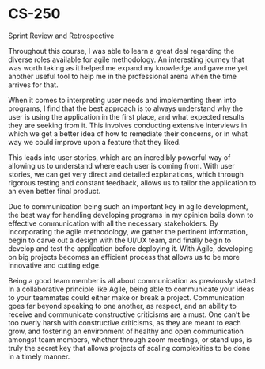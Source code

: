 # CS-250

Sprint Review and Retrospective

Throughout this course, I was able to learn a great deal regarding the diverse roles available for agile methodology. An interesting journey that was worth taking as it helped me expand my knowledge and gave me yet another useful tool to help me in the professional arena when the time arrives for that.

When it comes to interpreting user needs and implementing them into programs, I find that the best approach is to always understand why the user is using the application in the first place, and what expected results they are seeking from it. This involves conducting extensive interviews in which we get a better idea of how to remediate their concerns, or in what way we could improve upon a feature that they liked.

This leads into user stories, which are an incredibly powerful way of allowing us to understand where each user is coming from. With user stories, we can get very direct and detailed explanations, which through rigorous testing and constant feedback, allows us to tailor the application to an even better final product.

Due to communication being such an important key in agile development, the best way for handling developing programs in my opinion boils down to effective communication with all the necessary stakeholders. By incorporating the agile methodology, we gather the pertinent information, begin to carve out a design with the UI/UX team, and finally begin to develop and test the application before deploying it. With Agile, developing on big projects becomes an efficient process that allows us to be more innovative and cutting edge.

Being a good team member is all about communication as previously stated. In a collaborative principle like Agile, being able to communicate your ideas to your teammates could either make or break a project. Communication goes far beyond speaking to one another, as respect, and an ability to receive and communicate constructive criticisms are a must. One can’t be too overly harsh with constructive criticisms, as they are meant to each grow, and fostering an environment of healthy and open communication amongst team members, whether through zoom meetings, or stand ups, is truly the secret key that allows projects of scaling complexities to be done in a timely manner. 

